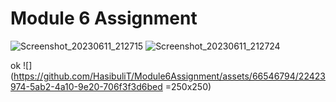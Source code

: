 # Module 6 Assignment

![Screenshot_20230611_212715](https://github.com/HasibuliT/Module6Assignment/assets/66546794/22423974-5ab2-4a10-9e20-706f3f3d6bed)
![Screenshot_20230611_212724](https://github.com/HasibuliT/Module6Assignment/assets/66546794/6017e4a4-ebda-4be1-883e-5c1cd2b23449)


ok
![](https://github.com/HasibuliT/Module6Assignment/assets/66546794/22423974-5ab2-4a10-9e20-706f3f3d6bed =250x250)
